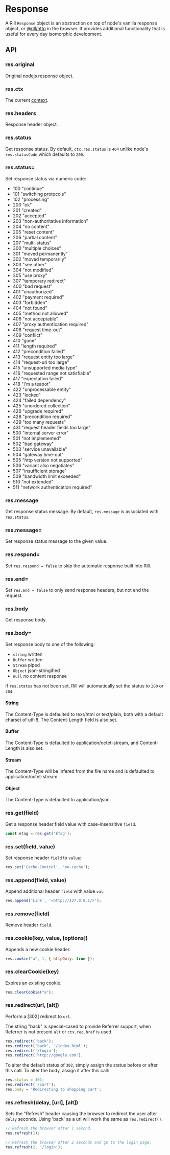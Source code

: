 # Response

  A Rill `Response` object is an abstraction on top of node's vanilla response object, or [@rill/http](https://github.com/rill-js/http) in the browser.
  It provides additional functionality that is useful for every day isomorphic development.

## API

### res.original

 Original nodejs response object.

### res.ctx

 The current [context](https://github.com/rill-js/rill/blob/master/docs/api/context.md).

### res.headers

  Response header object.

### res.status

  Get response status. By default, `ctx.res.status` is `404` unlike node's `res.statusCode` which defaults to `200`.

### res.status=

  Set response status via numeric code:

  - 100 "continue"
  - 101 "switching protocols"
  - 102 "processing"
  - 200 "ok"
  - 201 "created"
  - 202 "accepted"
  - 203 "non-authoritative information"
  - 204 "no content"
  - 205 "reset content"
  - 206 "partial content"
  - 207 "multi-status"
  - 300 "multiple choices"
  - 301 "moved permanently"
  - 302 "moved temporarily"
  - 303 "see other"
  - 304 "not modified"
  - 305 "use proxy"
  - 307 "temporary redirect"
  - 400 "bad request"
  - 401 "unauthorized"
  - 402 "payment required"
  - 403 "forbidden"
  - 404 "not found"
  - 405 "method not allowed"
  - 406 "not acceptable"
  - 407 "proxy authentication required"
  - 408 "request time-out"
  - 409 "conflict"
  - 410 "gone"
  - 411 "length required"
  - 412 "precondition failed"
  - 413 "request entity too large"
  - 414 "request-uri too large"
  - 415 "unsupported media type"
  - 416 "requested range not satisfiable"
  - 417 "expectation failed"
  - 418 "i'm a teapot"
  - 422 "unprocessable entity"
  - 423 "locked"
  - 424 "failed dependency"
  - 425 "unordered collection"
  - 426 "upgrade required"
  - 428 "precondition required"
  - 429 "too many requests"
  - 431 "request header fields too large"
  - 500 "internal server error"
  - 501 "not implemented"
  - 502 "bad gateway"
  - 503 "service unavailable"
  - 504 "gateway time-out"
  - 505 "http version not supported"
  - 506 "variant also negotiates"
  - 507 "insufficient storage"
  - 509 "bandwidth limit exceeded"
  - 510 "not extended"
  - 511 "network authentication required"

### res.message

  Get response status message. By default, `res.message` is
  associated with `res.status`.

### res.message=

  Set response status message to the given value.

### res.respond=

  Set `res.respond = false` to skip the automatic response built into Rill.

### res.end=

  Set `res.end = false` to only send response headers, but not end the request.

### res.body

  Get response body.

### res.body=

  Set response body to one of the following:

  - `string` written
  - `Buffer` written
  - `Stream` piped
  - `Object` json-stringified
  - `null` no content response

If `res.status` has not been set, Rill will automatically set the status to `200` or `204`.

#### String

  The Content-Type is defaulted to text/html or text/plain, both with
  a default charset of utf-8. The Content-Length field is also set.

#### Buffer

  The Content-Type is defaulted to application/octet-stream, and Content-Length
  is also set.

#### Stream

  The Content-Type will be infered from the file name and is defaulted to application/octet-stream.

#### Object

  The Content-Type is defaulted to application/json.

### res.get(field)

  Get a response header field value with case-insensitive `field`.

```js
const etag = res.get('ETag');
```

### res.set(field, value)

  Set response header `field` to `value`:

```js
res.set('Cache-Control', 'no-cache');
```

### res.append(field, value)
  Append additional header `field` with value `val`.

```js
res.append('Link', '<http://127.0.0.1/>');
```

### res.remove(field)

  Remove header `field`.

### res.cookie(key, value, [options])

  Appends a new cookie header.

```js
res.cookie("a", 1, { httpOnly: true });
```

### res.clearCookie(key)

  Expires an existing cookie.

```js
res.clearCookie("a");
```

### res.redirect(url, [alt])

  Perform a [302] redirect to `url`.

  The string "back" is special-cased
  to provide Referrer support, when Referrer
  is not present `alt` or `ctx.req.href` is used.

```js
res.redirect('back');
res.redirect('back', '/index.html');
res.redirect('/login');
res.redirect('http://google.com');
```

  To alter the default status of `302`, simply assign the status
  before or after this call. To alter the body, assign it after this call:

```js
res.status = 301;
res.redirect('/cart');
res.body = 'Redirecting to shopping cart';
```

### res.refresh(delay, [url], [alt])

  Sets the "Refresh" header causing the browser to redirect the user after `delay` seconds. Using 'back' as a url will work the same as `res.redirect()`.

```js
// Refresh the browser after 1 second.
res.refresh(1);

// Refresh the browser after 2 seconds and go to the login page.
res.refresh(2, '/login');
```

